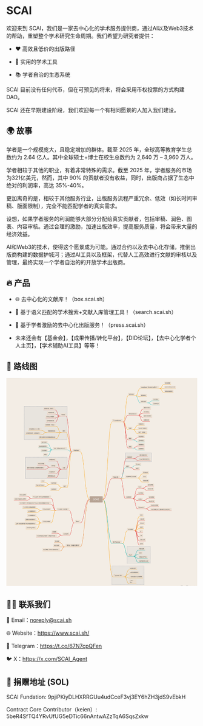 # SCAI

欢迎来到 SCAI，我们是一家去中心化的学术服务提供商，通过AI以及Web3技术的帮助，重塑整个学术研究生命周期。我们希望为研究者提供：


- ❤️ 高效且低价的出版路径

- 🫴 实用的学术工具

- 📚 学者自治的生态系统


SCAI 目前没有任何代币，但在可预见的将来，将会采用币权投票的方式构建DAO。

SCAI 还在早期建设阶段，我们欢迎每一个有相同愿景的人加入我们建设。

## 🌍 故事

学者是一个规模庞大，且稳定增加的群体。截至 2025 年，全球高等教育学生总数约为 2.64 亿人。其中全球硕士+博士在校生总数约为 2,640 万 – 3,960 万人。

学者相较于其他的职业，有着非常特殊的需求。截至 2025 年，学者服务的市场为321亿美元，然而，其中 90% 的贡献者没有收益，同时，出版商占据了生态中绝对的利润率，高达 35%-40%。

更加离奇的是，相较于其他服务行业，出版服务流程严重冗余、低效（如长时间审稿、版面限制），完全不能匹配学者的真实需求。

设想，如果学者服务的利润能够大部分分配给真实贡献者，包括审稿、润色、图表、内容审核。通过合理的激励，加速出版效率，提高服务质量，将会带来大量的经济效益。

AI和Web3的技术，使得这个愿景成为可能。通过合约以及去中心化存储，推倒出版商构建的数据护城河；通过AI工具以及框架，代替人工高效进行文献的审核以及管理，最终实现一个学者自治的的开放学术出版商。

## 🔥 产品

- 🌐 去中心化的文献库！（box.scai.sh）
  
- 🧠 基于语义匹配的学术搜索+文献入库管理工具！（search.scai.sh）
  
- 🚀 基于学者激励的去中心化出版服务！（press.scai.sh）
  
- 未来还会有【基金会】，【成果传播/转化平台】，【DID论坛】，【去中心化学者个人主页】，【学术辅助AI工具】等等！
  

## 📂 路线图

![relationship](./static/relationship.png)


## 🧑‍💻 联系我们

📧 Email：noreply@scai.sh

🌐 Website：https://www.scai.sh/

📢 Telegram：https://t.co/67N7cpQFen

🐦 X：https://x.com/SCAI_Agent


## 🎁 捐赠地址 (SOL)

SCAI Fundation:
9pjiPKiyDLHXRRGUu4udCceF3vj3EY6hZH3jdS9vEbkH

Contract Core Contributor（keien）:
5beR4SfTQ4YRvUfUG5eDTic66nAntwAZzTqA6SqsZxkw

